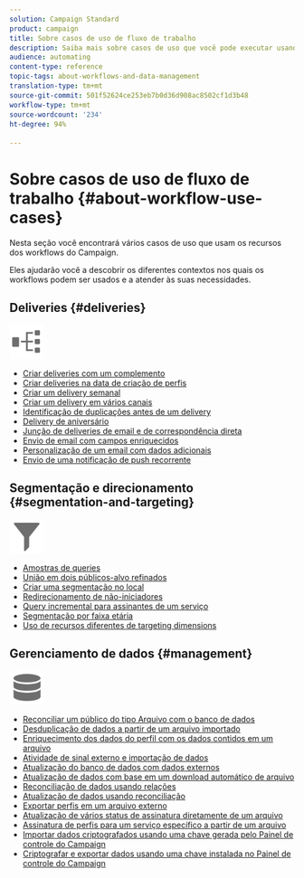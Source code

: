 ```yaml
---
solution: Campaign Standard
product: campaign
title: Sobre casos de uso de fluxo de trabalho
description: Saiba mais sobre casos de uso que você pode executar usando workflows Campaign Standard.
audience: automating
content-type: reference
topic-tags: about-workflows-and-data-management
translation-type: tm+mt
source-git-commit: 501f52624ce253eb7b0d36d908ac8502cf1d3b48
workflow-type: tm+mt
source-wordcount: '234'
ht-degree: 94%

---
```



# Sobre casos de uso de fluxo de trabalho {#about-workflow-use-cases}

Nesta seção você encontrará vários casos de uso que usam os recursos dos workflows do Campaign.

Eles ajudarão você a descobrir os diferentes contextos nos quais os workflows podem ser usados e a atender às suas necessidades.

## Deliveries {#deliveries}

<img src="assets/do-not-localize/icon_workflows.svg" width="60px">

* [Criar deliveries com um complemento](../../automating/using/workflow-created-query-with-complement.md)
* [Criar deliveries na data de criação de perfis](../../automating/using/workflow-creation-date-query.md)
* [Criar um delivery semanal](../../automating/using/workflow-weekly-offer.md)
* [Criar um delivery em vários canais](../../automating/using/workflow-cross-channel-delivery.md)
* [Identificação de duplicações antes de um delivery](../../automating/using/identifying-duplicated-before-delivery.md)
* [Delivery de aniversário](../../automating/using/birthday-delivery.md)
* [Junção de deliveries de email e de correspondência direta](../../automating/using/coupling-email-direct-mail.md)
* [Envio de email com campos enriquecidos](../../automating/using/sending-email-enriched-fields.md)
* [Personalização de um email com dados adicionais](../../automating/using/personalizing-email-with-additional-data.md)
* [Envio de uma notificação de push recorrente](../../automating/using/recurring-push-notifications.md)

## Segmentação e direcionamento {#segmentation-and-targeting}

<img src="assets/do-not-localize/icon_filter.svg" width="60px">

* [Amostras de queries](../../automating/using/query-samples.md)
* [União em dois públicos-alvo refinados](../../automating/using/union-on-two-refined-audiences.md)
* [Criar uma segmentação no local](../../automating/using/workflow-segmentation-location.md)
* [Redirecionamento de não-iniciadores](../../automating/using/workflow-cross-channel-retargeting.md)
* [Query incremental para assinantes de um serviço](../../automating/using/incremental-query-on-subscribers.md)
* [Segmentação por faixa etária](../../automating/using/segmentation-age-groups.md)
* [Uso de recursos diferentes de targeting dimensions](../../automating/using/using-resources-different-from-targeting-dimensions.md)

## Gerenciamento de dados {#management}

<img src="assets/do-not-localize/icon_manage.svg" width="60px">

* [Reconciliar um público do tipo Arquivo com o banco de dados](../../automating/using/reconcile-file-audience-with-database.md)
* [Desduplicação de dados a partir de um arquivo importado](../../automating/using/deduplicating-data-imported-file.md)
* [Enriquecimento dos dados do perfil com os dados contidos em um arquivo](../../automating/using/enriching-profile-data-file.md)
* [Atividade de sinal externo e importação de dados](../../automating/using/external-signal-data-import.md)
* [Atualização do banco de dados com dados externos](../../automating/using/update-database-file.md)
* [Atualização de dados com base em um download automático de arquivo](../../automating/using/update-data-automatic-download.md)
* [Reconciliação de dados usando relações](../../automating/using/reconciliation-using-relations.md)
* [Atualização de dados usando reconciliação](../../automating/using/data-update-reconciliation.md)
* [Exportar perfis em um arquivo externo](../../automating/using/exporting-profiles-in-file.md)
* [Atualização de vários status de assinatura diretamente de um arquivo](../../automating/using/updating-subscriptions-from-file.md)
* [Assinatura de perfis para um serviço específico a partir de um arquivo](../../automating/using/subscribing-profiles-from-file.md)
* [Importar dados criptografados usando uma chave gerada pelo Painel de controle do Campaign](../../automating/using/managing-encrypted-data.md#use-case-gpg-decrypt)
* [Criptografar e exportar dados usando uma chave instalada no Painel de controle do Campaign](../../automating/using/managing-encrypted-data.md#use-case-gpg-encrypt)
